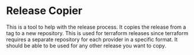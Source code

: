 # Release Copier

This is a tool to help with the release process. It copies the release from a tag to a new repository. This is used for terraform releases since terraform requires a separate repository for each provider in a specific format. It should be able to be used for any other release you want to copy.

